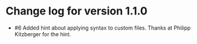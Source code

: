 # Change log for version 1.1.0

- #6 Added hint about applying syntax to custom files. Thanks at Philipp Kitzberger for the hint.

